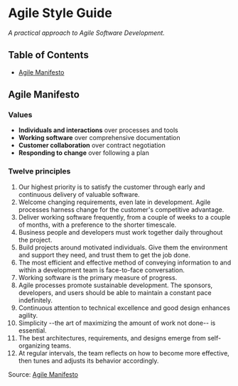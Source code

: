 # Agile Style Guide
*A practical approach to Agile Software Development.*

## Table of Contents
- [Agile Manifesto](#agile-manifesto)

## Agile Manifesto
### **Values**

- **Individuals and interactions** over processes and tools
- **Working software** over comprehensive documentation
- **Customer collaboration** over contract negotiation
- **Responding to change** over following a plan

### Twelve principles
1. Our highest priority is to satisfy the customer through early and continuous delivery of valuable software.
1. Welcome changing requirements, even late in development. Agile processes harness change for the customer's competitive advantage.
1. Deliver working software frequently, from a couple of weeks to a couple of months, with a preference to the shorter timescale.
1. Business people and developers must work together daily throughout the project.
1. Build projects around motivated individuals. Give them the environment and support they need, and trust them to get the job done.
1. The most efficient and effective method of conveying information to and within a development team is face-to-face conversation.
1. Working software is the primary measure of progress.
1. Agile processes promote sustainable development. The sponsors, developers, and users should be able to maintain a constant pace indefinitely.
1. Continuous attention to technical excellence and good design enhances agility.
1. Simplicity --the art of maximizing the amount of work not done-- is essential.
1. The best architectures, requirements, and designs emerge from self-organizing teams.
1. At regular intervals, the team reflects on how to become more effective, then tunes and adjusts its behavior accordingly.

Source: [Agile Manifesto](https://agilemanifesto.org/)